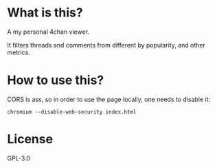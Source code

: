 
# What is this?

A my personal 4chan viewer.

It filters threads and comments from different by popularity, and other metrics.

# How to use this?

CORS is ass, so in order to use the page locally, one needs to disable it:

`chromium --disable-web-security index.html`

# License

GPL-3.0
